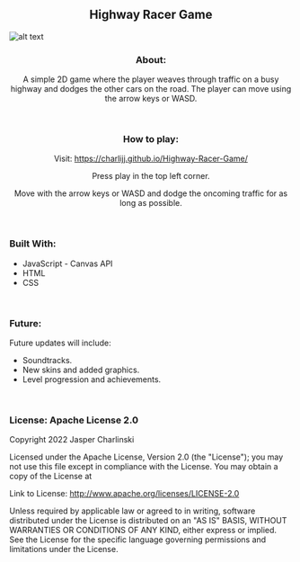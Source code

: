 <h2 align="center">Highway Racer Game</h2>

![alt text](https://github.com/charlijj/portfolio/img/gameBackground.jpg)


<h3 align="center">About: </h3>
<p align="center">A simple 2D game where the player weaves through traffic on a busy highway and dodges the other cars on the road. The player can move using the arrow keys or WASD. </p>
<br />

<h3 align="center">How to play:</h3>
<p align="center">Visit: <a href="https://charlijj.github.io/Highway-Racer-Game/">https://charlijj.github.io/Highway-Racer-Game/</a></p>
<p align="center">Press play in the top left corner.</p>
<p align="center">Move with the arrow keys or WASD and dodge the oncoming traffic for as long as possible.</p>

<br />

<h3>Built With: </h3>

<ul>
  <li>JavaScript - Canvas API</li>
  <li>HTML</li>
  <li>CSS</li>
</ul>

<br />

<h3>Future:</h3>
<p>Future  updates will include: </p>
<ul>
  <li>Soundtracks.</li>
  <li>New skins and added graphics.</li>
  <li>Level progression and achievements.</li>
</ul>

<br />

<h3>License: Apache License 2.0</h3>
<p>Copyright 2022 Jasper Charlinski</p>
<p>Licensed under the Apache License, Version 2.0 (the "License"); you may not use this file except in compliance with the License. You may obtain a copy of the License at</p>
<p>Link to License: <a href="http://www.apache.org/licenses/LICENSE-2.0">http://www.apache.org/licenses/LICENSE-2.0</a>
<p>Unless required by applicable law or agreed to in writing, software distributed under the License is distributed on an "AS IS" BASIS, WITHOUT WARRANTIES OR CONDITIONS OF ANY KIND, either express or implied. See the License for the specific language governing permissions and limitations under the License.</p>
